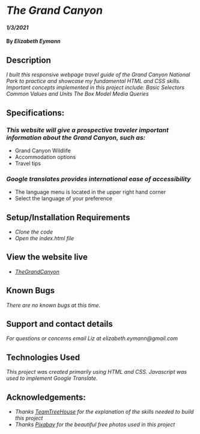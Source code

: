 # _The Grand Canyon_

#### _1/3/2021_
#### By _**Elizabeth Eymann**_

## Description

_I built this responsive webpage travel guide of the Grand Canyon National Park to practice and showcase my fundamental HTML and CSS skills. Important concepts implemented in this project include:_
_Basic Selectors_
_Common Values and Units_
_The Box Model_
_Media Queries_


## Specifications:

### _This website will give a prospective traveler important information about the Grand Canyon, such as:_
* Grand Canyon Wildlife
* Accommodation options
* Travel tips
### _Google translates provides international ease of accessibility_
* The language menu is located in the upper right hand corner
* Select the language of your preference 

## Setup/Installation Requirements

* _Clone the code_
* _Open the index.html file_

## View the website live
* _[TheGrandCanyon](https://eeymann.github.io/GrandCanyon/)_


## Known Bugs

_There are no known bugs at this time._

## Support and contact details

_For questions or concerns email Liz at elizabeth.eymann@gmail.com_

## Technologies Used

_This project was created primarily using HTML and CSS. Javascript was used to implement Google Translate._

## Acknowledgements:
* _Thanks [TeamTreeHouse](https://teamtreehouse.com/) for the explanation of the skills needed to build this project_
* _Thanks [Pixabay](https://pixabay.com/) for the beautiful free photos used in this project_


